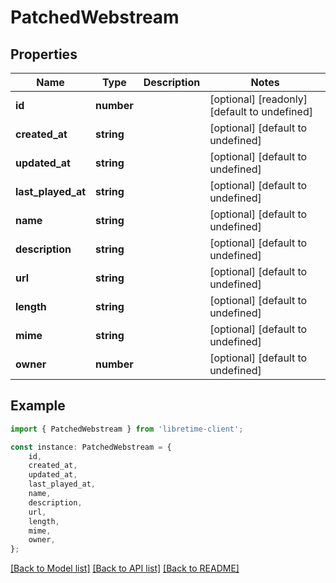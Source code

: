 # PatchedWebstream


## Properties

Name | Type | Description | Notes
------------ | ------------- | ------------- | -------------
**id** | **number** |  | [optional] [readonly] [default to undefined]
**created_at** | **string** |  | [optional] [default to undefined]
**updated_at** | **string** |  | [optional] [default to undefined]
**last_played_at** | **string** |  | [optional] [default to undefined]
**name** | **string** |  | [optional] [default to undefined]
**description** | **string** |  | [optional] [default to undefined]
**url** | **string** |  | [optional] [default to undefined]
**length** | **string** |  | [optional] [default to undefined]
**mime** | **string** |  | [optional] [default to undefined]
**owner** | **number** |  | [optional] [default to undefined]

## Example

```typescript
import { PatchedWebstream } from 'libretime-client';

const instance: PatchedWebstream = {
    id,
    created_at,
    updated_at,
    last_played_at,
    name,
    description,
    url,
    length,
    mime,
    owner,
};
```

[[Back to Model list]](../README.md#documentation-for-models) [[Back to API list]](../README.md#documentation-for-api-endpoints) [[Back to README]](../README.md)
